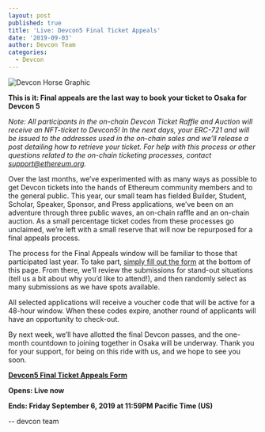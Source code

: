 ```yaml
---
layout: post
published: true
title: 'Live: Devcon5 Final Ticket Appeals'
date: '2019-09-03'
author: Devcon Team
categories:
  - Devcon
---
```


![Devcon Horse Graphic](https://blog.ethereum.org/img/2019/07/horse-devcon.png)

**This is it: Final appeals are the last way to book your ticket to Osaka for Devcon 5**

*Note: All participants in the on-chain Devcon Ticket Raffle and Auction will receive an NFT-ticket to Devcon5! In the next days, your ERC-721 and will be issued to the addresses used in the on-chain sales and we’ll release a post detailing how to retrieve your ticket. For help with this process or other questions related to the on-chain ticketing processes, contact support@ethereum.org.*

Over the last months, we’ve experimented with as many ways as possible to get Devcon tickets into the hands of Ethereum community members and to the general public. This year, our small team has fielded Builder, Student, Scholar, Speaker, Sponsor, and Press applications, we’ve been on an adventure through three public waves, an on-chain raffle and an on-chain auction. As a small percentage ticket codes from these processes go unclaimed, we’re left with a small reserve that will now be repurposed for a final appeals process. 

The process for the Final Appeals window will be familiar to those that participated last year. To take part, [simply fill out the form](https://docs.google.com/forms/d/e/1FAIpQLScgB3nommkxV5rr_mP_O4vJ2mHT4YilFNtYC9hyIOeKlfXkuQ/viewform) at the bottom of this page. From there, we’ll review the submissions for stand-out situations (tell us a bit about why you’d like to attend!), and then randomly select as many submissions as we have spots available. 

All selected applications will receive a voucher code that will be active for a 48-hour window. When these codes expire, another round of applicants will have an opportunity to check-out. 

By next week, we’ll have allotted the final Devcon passes, and the one-month countdown to joining together in Osaka will be underway. Thank you for your support, for being on this ride with us, and we hope to see you soon. 

**[Devcon5 Final Ticket Appeals Form](https://docs.google.com/forms/d/e/1FAIpQLScgB3nommkxV5rr_mP_O4vJ2mHT4YilFNtYC9hyIOeKlfXkuQ/viewform)**

**Opens: Live now**

**Ends: Friday September 6, 2019 at 11:59PM Pacific Time (US)**

--
devcon team
